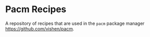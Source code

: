 # Pacm Recipes

A repository of recipes that are used in the `pacm` 
package manager https://github.com/vishen/pacm.
